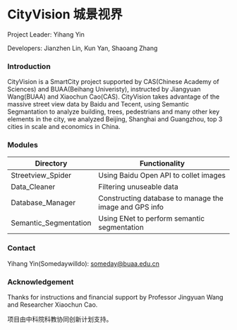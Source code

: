 # CityVision 城景视界

Project Leader: Yihang Yin

Developers: Jianzhen Lin, Kun Yan, Shaoang Zhang

### Introduction

CityVision is a SmartCity project supported by CAS(Chinese Academy of Sciences) and BUAA(Beihang Univeristy), instructed by Jiangyuan Wang(BUAA) and Xiaochun Cao(CAS). CityVision takes advantage of the massive street view data by Baidu and Tecent, using Semantic Segmantation to analyze building, trees, pedestrians and many other key elements in the city, we analyzed Beijing, Shanghai and Guangzhou, top 3 cities in scale and economics in  China.

### Modules

| Directory             | Functionality                                          |
| --------------------- | ------------------------------------------------------ |
| Streetview_Spider     | Using Baidu Open API to collet images                  |
| Data_Cleaner          | Filtering unuseable  data                              |
| Database_Manager      | Constructing database to manage the image and GPS info |
| Semantic_Segmentation | Using ENet to perform semantic segmentation            |

### Contact

Yihang Yin(Somedaywilldo): someday@buaa.edu.cn

### Acknowledgement

Thanks for instructions and financial support by Professor Jingyuan Wang and Researcher Xiaochun Cao. 

项目由中科院科教协同创新计划支持。

